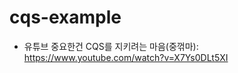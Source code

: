 # cqs-example

- 유튜브 중요한건 CQS를 지키려는 마음(중꺾마): https://www.youtube.com/watch?v=X7Ys0DLt5XI
